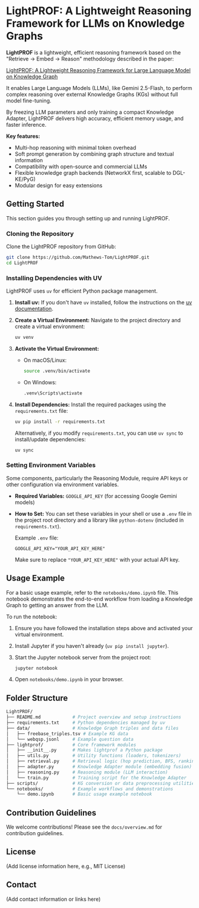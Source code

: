 # LightPROF: A Lightweight Reasoning Framework for LLMs on Knowledge Graphs

**LightPROF** is a lightweight, efficient reasoning framework based on the "Retrieve → Embed → Reason" methodology described in the paper:

[LightPROF: A Lightweight Reasoning Framework for Large Language Model on Knowledge Graph](https://arxiv.org/abs/2504.03137)

It enables Large Language Models (LLMs), like Gemini 2.5-Flash, to perform complex reasoning over external Knowledge Graphs (KGs) without full model fine-tuning.

By freezing LLM parameters and only training a compact Knowledge Adapter, LightPROF delivers high accuracy, efficient memory usage, and faster inference.

**Key features:**

- Multi-hop reasoning with minimal token overhead
- Soft prompt generation by combining graph structure and textual information
- Compatibility with open-source and commercial LLMs
- Flexible knowledge graph backends (NetworkX first, scalable to DGL-KE/PyG)
- Modular design for easy extensions

## Getting Started

This section guides you through setting up and running LightPROF.

### Cloning the Repository

Clone the LightPROF repository from GitHub:

```bash
git clone https://github.com/Mathews-Tom/LightPROF.git
cd LightPROF
```

### Installing Dependencies with UV

LightPROF uses `uv` for efficient Python package management.

1. **Install uv:** If you don't have `uv` installed, follow the instructions on the [uv documentation](https://docs.astral.sh/uv/tutorial/installation/).

2. **Create a Virtual Environment:** Navigate to the project directory and create a virtual environment:

    ```bash
    uv venv
    ```

3. **Activate the Virtual Environment:**
    - On macOS/Linux:

        ```bash
        source .venv/bin/activate
        ```

    - On Windows:

        ```bash
        .venv\Scripts\activate
        ```

4. **Install Dependencies:** Install the required packages using the `requirements.txt` file:

    ```bash
    uv pip install -r requirements.txt
    ```

    Alternatively, if you modify `requirements.txt`, you can use `uv sync` to install/update dependencies:

    ```bash
    uv sync
    ```

### Setting Environment Variables

Some components, particularly the Reasoning Module, require API keys or other configuration via environment variables.

- **Required Variables:** `GOOGLE_API_KEY` (for accessing Google Gemini models)
- **How to Set:** You can set these variables in your shell or use a `.env` file in the project root directory and a library like `python-dotenv` (included in `requirements.txt`).

    Example `.env` file:

    ```dotenv
    GOOGLE_API_KEY="YOUR_API_KEY_HERE"
    ```

    Make sure to replace `"YOUR_API_KEY_HERE"` with your actual API key.

## Usage Example

For a basic usage example, refer to the `notebooks/demo.ipynb` file. This notebook demonstrates the end-to-end workflow from loading a Knowledge Graph to getting an answer from the LLM.

To run the notebook:

1. Ensure you have followed the installation steps above and activated your virtual environment.
2. Install Jupyter if you haven't already (`uv pip install jupyter`).
3. Start the Jupyter notebook server from the project root:

    ```bash
    jupyter notebook
    ```

4. Open `notebooks/demo.ipynb` in your browser.

## Folder Structure

```bash
LightPROF/
├── README.md            # Project overview and setup instructions
├── requirements.txt     # Python dependencies managed by uv
├── data/                # Knowledge Graph triples and data files
│   ├── freebase_triples.tsv # Example KG data
│   └── webqsp.jsonl     # Example question data
├── lightprof/           # Core framework modules
│   ├── __init__.py      # Makes lightprof a Python package
│   ├── utils.py         # Utility functions (loaders, tokenizers)
│   ├── retrieval.py     # Retrieval logic (hop prediction, BFS, ranking)
│   ├── adapter.py       # Knowledge Adapter module (embedding fusion)
│   ├── reasoning.py     # Reasoning module (LLM interaction)
│   └── train.py         # Training script for the Knowledge Adapter
├── scripts/             # KG conversion or data preprocessing utilities
└── notebooks/           # Example workflows and demonstrations
    └── demo.ipynb       # Basic usage example notebook
```

## Contribution Guidelines

We welcome contributions! Please see the `docs/overview.md` for contribution guidelines.

## License

(Add license information here, e.g., MIT License)

## Contact

(Add contact information or links here)
